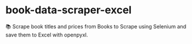 # book-data-scraper-excel
📚 Scrape book titles and prices from Books to Scrape using Selenium and save them to Excel with openpyxl.

